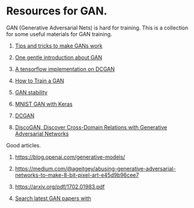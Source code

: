 # Resources for GAN.
GAN (Generative Adversarial Nets) is hard for training. This is a collection for some useful materials for GAN training.

1. [Tips and tricks to make GANs work](https://github.com/soumith/ganhacks#6-use-soft-and-noisy-labels)

2. [One gentle introduction about GAN](http://bamos.github.io/2016/08/09/deep-completion/)

3. [A tensorflow implementation on DCGAN](https://github.com/carpedm20/DCGAN-tensorflow)

4. [How to Train a GAN](https://github.com/soumith/ganhacks)

5. [GAN stability](http://www.araya.org/archives/1183)

6. [MNIST GAN with Keras](https://medium.com/towards-data-science/gan-by-example-using-keras-on-tensorflow-backend-1a6d515a60d0)

7. [DCGAN](https://github.com/yihui-he/GAN-MNIST)

8. [DiscoGAN, Discover Cross-Domain Relations with Generative Adversarial Networks](https://github.com/carpedm20/DiscoGAN-pytorch)

Good articles.
1. https://blog.openai.com/generative-models/

2. https://medium.com/@ageitgey/abusing-generative-adversarial-networks-to-make-8-bit-pixel-art-e45d9b96cee7

3. https://arxiv.org/pdf/1702.01983.pdf

4. [Search latest GAN papers with](http://www.arxiv-sanity.com/search?q=Generative+Adversarial+Networks)
